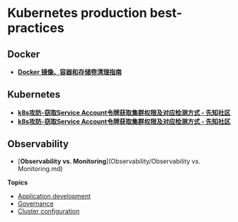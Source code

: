 Kubernetes production best-practices
=========================


Docker
--------
- [**Docker 镜像、容器和存储卷清理指南**](Docker/Docker_Cleanup_A_Guide_for_Clearing_Images_Containers_and_Volumes.md)


Kubernetes
--------
- [**k8s攻防-窃取Service Account令牌获取集群权限及对应检测方式 - 先知社区**](Kubernetes/K8s_attack_and_defense-stealing_SA_token.md)
- [**k8s攻防-窃取Service Account令牌获取集群权限及对应检测方式 - 先知社区**](Kubernetes/Kubernetes_Volume_Snapshots.md)

Observability
--------
- [**Observability vs. Monitoring**](Observability/Observability vs. Monitoring.md)

**Topics**

- [Application development](application-development_cn.md)
- [Governance](governance.md)
- [Cluster configuration](configuration_cn.md)



